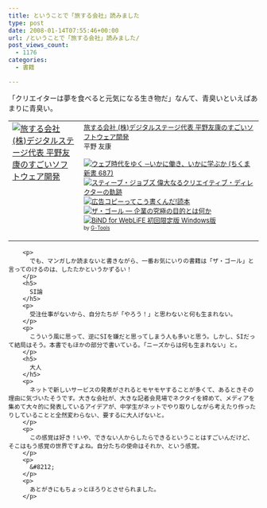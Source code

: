 ```yaml
---
title: ということで「旅する会社」読みました
type: post
date: 2008-01-14T07:55:46+00:00
url: /ということで「旅する会社」読みました/
post_views_count:
  - 1176
categories:
  - 書籍

---
```

「クリエイターは夢を食べると元気になる生き物だ」なんて、青臭いといえばあまりに青臭い。

<table cellpadding="5" border="0">
  <tr>
    <td valign="top">
      <a href="http://www.amazon.co.jp/gp/redirect.html%3FASIN=4756149979%26tag=konnokiyotaka-22%26lcode=xm2%26cID=2025%26ccmID=165953%26location=/o/ASIN/4756149979%253FSubscriptionId=0G91FPYVW6ZGWBH4Y9G2" target="_blank"><img alt="旅する会社 (株)デジタルステージ代表 平野友康のすごいソフトウェア開発" src="https://i0.wp.com/ecx.images-amazon.com/images/I/21gw0dmpCdL.jpg" border="0" data-recalc-dims="1" /></a>
    </td>
    <td valign="top">
      <font size="-1"><a href="http://www.amazon.co.jp/gp/redirect.html%3FASIN=4756149979%26tag=konnokiyotaka-22%26lcode=xm2%26cID=2025%26ccmID=165953%26location=/o/ASIN/4756149979%253FSubscriptionId=0G91FPYVW6ZGWBH4Y9G2" target="_blank">旅する会社 (株)デジタルステージ代表 平野友康のすごいソフトウェア開発</a><img height="1" alt="" src="http://www.assoc-amazon.jp/e/ir?t=konnokiyotaka-22&l=ur2&o=9" width="1" border="0" /><br /> 平野 友康</p>
      <p>
        </font><font size="-1"><a href="http://www.amazon.co.jp/exec/obidos/ASIN/4480063870/konnokiyotaka-22/ref=nosim/" target="_blank"><img alt="ウェブ時代をゆく ─いかに働き、いかに学ぶか (ちくま新書 687)" src="https://i0.wp.com/images.amazon.com/images/P/4480063870.09._SCTHUMBZZZ_.jpg" border="0" data-recalc-dims="1" /></a> <a href="http://www.amazon.co.jp/exec/obidos/ASIN/4756150721/konnokiyotaka-22/ref=nosim/" target="_blank"><img alt="スティーブ・ジョブズ 偉大なるクリエイティブ・ディレクターの軌跡" src="https://i2.wp.com/images.amazon.com/images/P/4756150721.09._SCTHUMBZZZ_.jpg" border="0" data-recalc-dims="1" /></a> <a href="http://www.amazon.co.jp/exec/obidos/ASIN/4883351793/konnokiyotaka-22/ref=nosim/" target="_blank"><img alt="広告コピーってこう書くんだ!読本" src="https://i0.wp.com/images.amazon.com/images/P/4883351793.09._SCTHUMBZZZ_.jpg" border="0" data-recalc-dims="1" /></a> <a href="http://www.amazon.co.jp/exec/obidos/ASIN/4478420408/konnokiyotaka-22/ref=nosim/" target="_blank"><img alt="ザ・ゴール ― 企業の究極の目的とは何か" src="https://i2.wp.com/images.amazon.com/images/P/4478420408.09._SCTHUMBZZZ_.jpg" border="0" data-recalc-dims="1" /></a> <a href="http://www.amazon.co.jp/exec/obidos/ASIN/B000THM3J0/konnokiyotaka-22/ref=nosim/" target="_blank"><img alt="BiND for WebLiFE 初回限定版 Windows版" src="https://i2.wp.com/images.amazon.com/images/P/B000THM3J0.09._SCTHUMBZZZ_.jpg" border="0" data-recalc-dims="1" /></a> </font><font size="-2"><br /> by <a href="http://www.goodpic.com/mt/aws/index.html">G-Tools</a></font></td> </tr> </tbody> </table> 
        
        <p>
          でも、マンガしか読まないと書きながら、一番お気にいりの書籍は「ザ・ゴール」と言ってのけるのは、したたかというかずるい！
        </p>
        <h5>
          SI論
        </h5>
        <p>
          受注仕事がないから、自分たちが「やろう！」と思わないと何も生まれない。
        </p>
        <p>
          こういう風に思って、逆にSIを嫌だと思ってしまう人も多いと思う。しかし、SIだって結局はそう。本書でもほかの部分で書いている。「ニーズからは何も生まれない」と。
        </p>
        <h5>
          大人
        </h5>
        <p>
          ネットで新しいサービスの発表がされるとモヤモヤすることが多くて、あるときその理由に気づいたそうです。大きな会社が、大きな記者会見場でネクタイを締めて、メディアを集めて大々的に発表しているアイデアが、中学生がネットでやり取りしながら考えたり作ったりしていることと全然変わらない、要するに大人げないと。
        </p>
        <p>
          この感覚は好き！いや、できない人からしたらできるということはすごいんだけど、そこはもう感覚の世界ですよね。自分たちの使命はそれか、という感覚。
        </p>
        <p>
          &#8212;
        </p>
        <p>
          あとがきにもちょっとほろりとさせられました。
        </p>